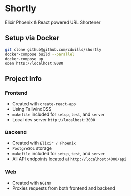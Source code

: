 # Shortly

Elixir Phoenix & React powered URL Shortener

## Setup via Docker
```sh
git clone github@github.com/cdwills/shortly
docker-compose build --parallel
docker-compose up
open http://localhost:8080
```

## Project Info
### Frontend
- Created with `create-react-app`
- Using TailwindCSS
- `makefile` included for `setup`, `test`, and `server`
- Local dev server `http://localhost:3000`

### Backend
- Created with `Elixir / Phoenix`
- `PostgreSQL` storage
- `makefile` included for `setup`, `test`, and `server`
- All API endpoints located at `http://localhost:4000/api`

### Web
- Created with `NGINX`
- Proxies requests from both frontend and backend
